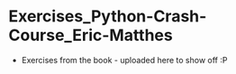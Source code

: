 # Exercises_Python-Crash-Course_Eric-Matthes
- Exercises from the book - uploaded here to show off :P
